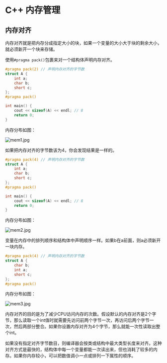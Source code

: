 # C++ 内存管理

## 内存对齐
内存对齐就是把内存分成指定大小的块，如果一个变量的大小大于块的剩余大小，就必须新开一个块来存储。

使用`#pragma pack()`包裹来对一个结构体声明内存对齐。
```cpp
#pragma pack(2) // 声明内存对齐的字节数
struct A {
    int a;
    char b;
    short c;
};
#pragma pack()

int main() {
    cout << sizeof(A) << endl; // 8
    return 0;
}
```
内存分布如图：

![mem1.jpg](https://i.loli.net/2019/10/21/YltiHZxAfe5mREu.jpg)

如果把内存对齐的字节数该为4，你会发现结果是一样的。
```cpp
#pragma pack(4) // 声明内存对齐的字节数
struct A {
    int a;
    char b;
    short c;
};
#pragma pack()

int main() {
    cout << sizeof(A) << endl; // 8
    return 0;
}
```
内存分布如图：

![mem2.jpg](https://i.loli.net/2019/10/21/FvkNjL9pn2mWtYe.jpg)

变量在内存中的排列顺序和结构体中声明顺序一样。如果b在a前面，则a必须新开一块内存。
```cpp
#pragma pack(4) // 声明内存对齐的字节数
struct A {
    char b;
    int a;
    short c;
};
#pragma pack()
```
内存分布如图：

![mem3.jpg](https://i.loli.net/2019/10/21/TRGOm8VbcElCXnM.jpg)


内存对齐的目的是为了减少CPU访问内存的次数。假设默认的内存对齐是2个字节，那么读取一个int值时就需要先访问前两个字节一次，再访问后两个字节一次，然后两部分整合。如果你设置内存对齐为4个字节，那么就能一次性读取出整个int。


如果没有指定对齐字节数目，则编译器会按类或结构中最大类型长度来对齐。这种对齐方式是最快的，结构体中每一个变量都能一次读出来，但也消耗了较多的内存。如果你内存较小，可以把数值调小一点或排列一下属性的顺序。


